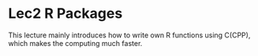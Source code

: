# Lec2 R Packages
This lecture mainly introduces how to write own R functions using C(CPP), which makes the computing much faster.
